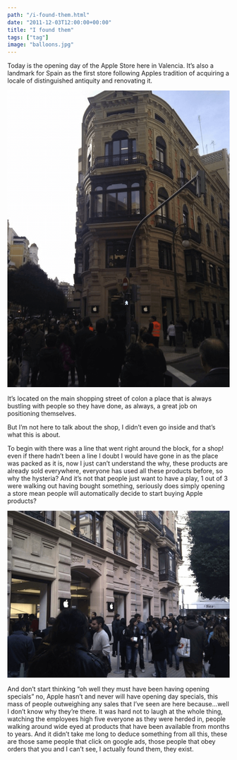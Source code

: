 ```yaml
---
path: "/i-found-them.html"
date: "2011-12-03T12:00:00+00:00"
title: "I found them"
tags: ["tag"]
image: "balloons.jpg"
---
```


Today is the opening day of the Apple Store here in Valencia.
It’s also a landmark for Spain as the first store following Apples tradition of acquiring a locale of distinguished antiquity and renovating it.

![apple store](IMG_20111203_125212-768x1024.png)

It’s located on the main shopping street of colon a place that is always bustling with people so they have done, as always, a great job on positioning themselves.

But I’m not here to talk about the shop, I didn’t even go inside and that’s what this is about.

To begin with there was a line that went right around the block, for a shop! even if there hadn’t been a line I doubt I would have gone in as the place was packed as it is, now I just can’t understand the why, these products are already sold everywhere, everyone has used all these products before, so why the hysteria? And it’s not that people just want to have a play, 1 out of 3 were walking out having bought something, seriously does simply opening a store mean people will automatically decide to start buying Apple products?

![apple store line](IMG_20111203_125308-1024x768.png)

And don’t start thinking “oh well they must have been having opening specials” no, Apple hasn’t and never will have opening day specials, this mass of people outweighing any sales that I’ve seen are here because…well I don’t know why they’re there. It was hard not to laugh at the whole thing, watching the employees high five everyone as they were herded in, people walking around wide eyed at products that have been available from months to years. And it didn’t take me long to deduce something from all this, these are those same people that click on google ads, those people that obey orders that you and I can’t see, I actually found them, they exist.